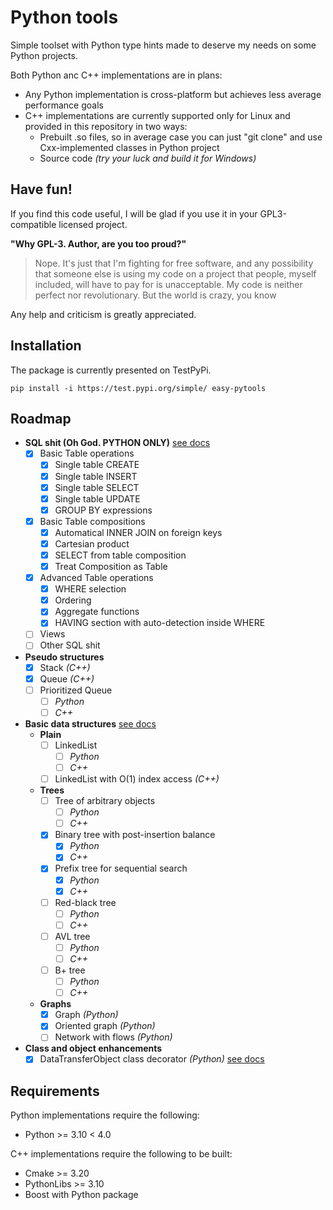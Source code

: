 # Python tools
Simple toolset with Python type hints made to deserve my needs on some Python projects.

Both Python anc C++ implementations are in plans:
- Any Python implementation is cross-platform but achieves less average performance goals
- C++ implementations are currently supported only for Linux and provided in this repository in two ways:
  - Prebuilt .so files, so in average case you can just "git clone" and use Cxx-implemented classes in Python project
  - Source code _(try your luck and build it for Windows)_

## Have fun!
If you find this code useful, I will be glad if you use it in your GPL3-compatible licensed project.

**"Why GPL-3. Author, are you too proud?"**
> Nope. It's just that I'm fighting for free software, and any possibility that someone else is using my code on a project that people, myself included, will have to pay for is unacceptable.
> My code is neither perfect nor revolutionary. But the world is crazy, you know

Any help and criticism is greatly appreciated.

## Installation
The package is currently presented on TestPyPi.
```
pip install -i https://test.pypi.org/simple/ easy-pytools
```

## Roadmap
- **SQL shit (Oh God. PYTHON ONLY)** [see docs](./sql/README.md)
  - [x] Basic Table operations
    - [x] Single table CREATE
    - [x] Single table INSERT
    - [x] Single table SELECT
    - [x] Single table UPDATE
    - [x] GROUP BY expressions
  - [x] Basic Table compositions
    - [x] Automatical INNER JOIN on foreign keys
    - [x] Cartesian product
    - [x] SELECT from table composition
    - [x] Treat Composition as Table
  - [x] Advanced Table operations
    - [x] WHERE selection
    - [x] Ordering
    - [x] Aggregate functions
    - [x] HAVING section with auto-detection inside WHERE
  - [ ] Views
  - [ ] Other SQL shit
- **Pseudo structures**
  - [x] Stack _(C++)_
  - [x] Queue _(C++)_
  - [ ] Prioritized Queue
    - [ ] _Python_
    - [ ] _C++_
- **Basic data structures** [see docs](./structures/README.md)
  - **Plain**
    - [ ] LinkedList
      - [ ] _Python_
      - [ ] _C++_
    - [ ] LinkedList with O(1) index access _(C++)_
  - **Trees**
    - [ ] Tree of arbitrary objects
      - [ ] _Python_
      - [ ] _C++_
    - [x] Binary tree with post-insertion balance
      - [x] _Python_
      - [x] _C++_
    - [x] Prefix tree for sequential search
      - [x] _Python_
      - [x] _C++_
    - [ ] Red-black tree
      - [ ] _Python_
      - [ ] _C++_
    - [ ] AVL tree
      - [ ] _Python_
      - [ ] _C++_
    - [ ] B+ tree
      - [ ] _Python_
      - [ ] _C++_
  - **Graphs**
    - [x] Graph _(Python)_
    - [x] Oriented graph _(Python)_
    - [ ] Network with flows _(Python)_
- **Class and object enhancements**
  - [x] DataTransferObject class decorator _(Python)_ [see docs](./dto/README.md)

## Requirements
Python implementations require the following:
- Python >= 3.10 < 4.0

C++ implementations require the following to be built:
- Cmake >= 3.20
- PythonLibs >= 3.10
- Boost with Python package